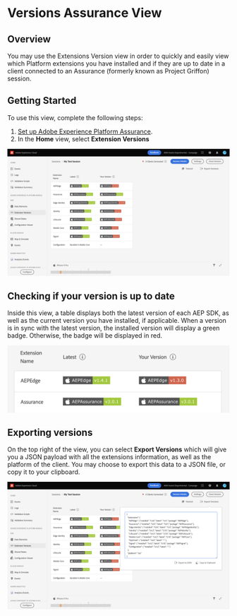 # Versions Assurance View

## Overview

You may use the Extensions Version view in order to quickly and easily view which Platform extensions you have installed and if they are up to date in a client connected to an Assurance (formerly known as Project Griffon) session.

## Getting Started

To use this view, complete the following steps:

1. [Set up Adobe Experience Platform Assurance](../set-up.md).
2. In the **Home** view, select **Extension Versions**

![Extension Versions](./assets/versions/versions-extension.png)

## Checking if your version is up to date

Inside this view, a table displays both the latest version of each AEP SDK, as well as the current version you have installed, if applicable. When a version is in sync with the latest version, the installed version will display a green badge. Otherwise, the badge will be displayed in red.

![Extension Versions Comparison](./assets/versions/versions-extension-version.png)

## Exporting versions

On the top right of the view, you can select **Export Versions** which will give you a JSON payload with all the extensions information, as well as the platform of the client. You may choose to export this data to a JSON file, or copy it to your clipboard.

![Extension Versions Export](./assets/versions/versions-extension-export.png)
